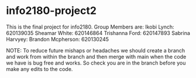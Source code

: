 # info2180-project2

This is the final project for info2180. 
Group Members are: 
Ikobi Lynch: 620139035
Sheamar White: 620146864 
Trishanna Ford: 620147893
Sabrina Harvyey:
Brandon Mcpherson: 620130245


NOTE:
To reduce future mishaps or headaches we should create a branch and work from within the branch and then merge with main 
when the code we have is bug free and works. So check you are in the branch before you make any edits to the code. 